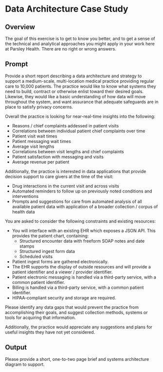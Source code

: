 # Data Architecture Case Study

## Overview

The goal of this exercise is to get to know you better, and to get a sense of
the technical and analytical approaches you might apply in your work here at
Parsley Health. There are no right or wrong answers.

## Prompt

Provide a short report describing a data architecture and strategy to support
a medium-scale, multi-location medical practice providing regular care to
10,000 patients. The practice would like to know what systems they need to
build, contract or otherwise enlist toward their desired goals. Likewise, they
would like a basic understanding of how data will move throughout the system,
and want assurance that adequate safeguards are in place to satisfy privacy
concerns.

Overall the practice is looking for near-real-time insights into the following:

* Reasons / chief complaints addessed in patient visits
* Correlations between individual patient chief complaints over time
* Patient visit wait times
* Patient messaging wait times
* Average visit lengths
* Correlations between visit lengths and chief complaints
* Patient satisfaction with messaging and visits
* Average revenue per patient

Additionally, the practice is interested in data applications that provide
decision support to care givers at the time of the visit:

* Drug interactions in the current visit and across visits
* Automated reminders to follow up on previously noted conditions and
  interventions
* Prompts and suggestions for care from automated analysis of all available
  patient data with application of a broader collection / corpus of health data

You are asked to consider the following constraints and existing resources:

* You will interface with an existing EHR which exposes a JSON API. This
  provides the patient chart, containing:
  * Structured encounter data with freeform SOAP notes and date stamps
  * Structured ingest form data
  * Scheduled visits
* Patient ingest forms are gathered electronically.
* The EHR supports the display of outside resources and will provide a patient
  identifier and a viewer / provider identifier.
* Patient electronic messaging is handled via a third-party service, with a
  common patient identifier.
* Billing is handled via a third-party service, with a common patient
  identifier.
* HIPAA-compliant security and storage are required.

Please identify any data gaps that would prevent the practice from
accomplishing their goals, and suggest collection methods, systems or tools
for acquiring that information.

Additionally, the practice would appreciate any suggestions and plans for
useful insights they have not yet considered.

## Output

Please provide a short, one-to-two page brief and systems architecture diagram
to support.
